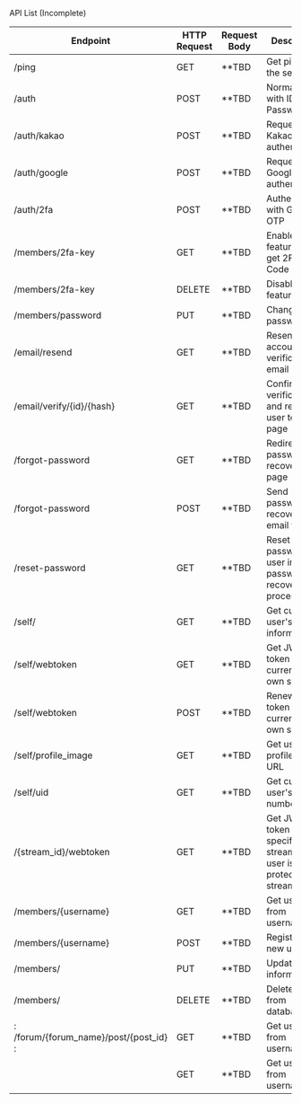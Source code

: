 API List (Incomplete)


|    Endpoint   | HTTP Request  | Request Body | Description|
| ------------- | ------------- | ------------- |------------- |
| /ping         | GET  | **TBD | Get ping from the server |
| /auth         | POST  | **TBD | Normal login with ID and Password|
| /auth/kakao         | POST  | **TBD | Request Kakao OAuth authentication |
| /auth/google         | POST  | **TBD | Request Google OAuth authentication |
| /auth/2fa | POST | **TBD | Authenticate with Google OTP |
| /members/2fa-key         | GET  | **TBD | Enable 2FA feature and get 2FA QR Code |
| /members/2fa-key         | DELETE  | **TBD | Disable 2FA feature |
| /members/password         | PUT  | **TBD | Change password |
| /email/resend | GET | **TBD | Resend account verification email |
| /email/verify/{id}/{hash} | GET | **TBD | Confirm email verification and return user to main page |
| /forgot-password | GET | **TBD | Redirect to password recovery page |
| /forgot-password | POST | **TBD | Send password recovery email to user |
| /reset-password | GET | **TBD | Reset password of user in password recovery process |
| /self/ | GET | **TBD | Get current user's information |
| /self/webtoken | GET | **TBD | Get JWT token for current user's own stream |
| /self/webtoken | POST | **TBD | Renew JWT token for current user's own stream |
| /self/profile_image        | GET  | **TBD | Get user's profile image URL |
| /self/uid        | GET  | **TBD | Get current user's ID number |
| /{stream_id}/webtoken | GET | **TBD | Get JWT token for specified stream if the user is a protector of streamer |
| /members/{username}        | GET  | **TBD | Get user info from username |
| /members/{username}        | POST  | **TBD | Register a new user |
| /members/        | PUT  | **TBD | Update user information |
| /members/        | DELETE  | **TBD | Delete a user from database |
| : /forum/{forum_name}/post/{post_id} :       | GET  | **TBD | Get user info from username |
|         | GET  | **TBD | Get user info from username |
